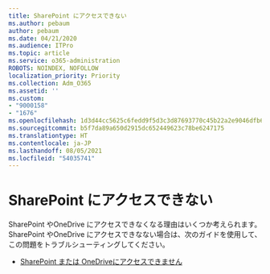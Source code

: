 ```yaml
---
title: SharePoint にアクセスできない
ms.author: pebaum
author: pebaum
ms.date: 04/21/2020
ms.audience: ITPro
ms.topic: article
ms.service: o365-administration
ROBOTS: NOINDEX, NOFOLLOW
localization_priority: Priority
ms.collection: Adm_O365
ms.assetid: ''
ms.custom:
- "9000158"
- "1676"
ms.openlocfilehash: 1d3d44cc5625c6fedd9f5d3c3d87693770c45b22a2e9046dfb60d0bda056f065
ms.sourcegitcommit: b5f7da89a650d2915dc652449623c78be6247175
ms.translationtype: HT
ms.contentlocale: ja-JP
ms.lasthandoff: 08/05/2021
ms.locfileid: "54035741"
---
```

# <a name="cannot-access-sharepoint"></a>SharePoint にアクセスできない

SharePoint やOneDrive にアクセスできなくなる理由はいくつか考えられます。 SharePoint やOneDrive にアクセスできなない場合は、次のガイドを使用して、この問題をトラブルシューティングしてください。

- [SharePoint または OneDriveにアクセスできません](https://docs.microsoft.com/sharepoint/troubleshoot/sharing-and-permissions/sharepoint-online-inaccessible)
